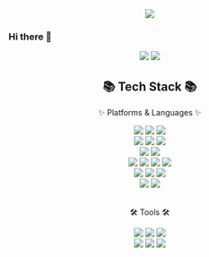 <!-- ![header](https://capsule-render.vercel.app/api?type=wave&color=auto&height=300&section=header&text=capsule%20render&fontSize=90) -->
<div align="center">
	<img src="https://capsule-render.vercel.app/api?type=Waving&color=auto&height=240&section=header&text=JUHA's%20Repo&fontSize=70&animation=twinkling" />
</div>

### Hi there 👋


<div align="center">
	<div>
		<img src="https://github-readme-stats.vercel.app/api/top-langs/?username=hayamaster&layout=compact&theme=tokyonight"/>
		<img src="https://github-readme-stats.vercel.app/api?username=hayamaster&show_icons=true&theme=gruvbox"/>
	</div>
	<h2>📚 Tech Stack 📚</h2>
	<div>
		<p>✨ Platforms & Languages ✨</p>
		<img src="https://img.shields.io/badge/JavaScript-F7DF1E?style=flat&logo=JavaScript&logoColor=white"/>
		<img src="https://img.shields.io/badge/HTML5-E34F26?style=flat&logo=HTML5&logoColor=white" />
		<img src="https://img.shields.io/badge/CSS3-1572B6?style=flat&logo=CSS3&logoColor=white" />
		<br/>
		<img src="https://img.shields.io/badge/react-61DAFB?style=flat&logo=react&logoColor=white"/>
		<img src="https://img.shields.io/badge/svelte-FF3E00?style=flat&logo=svelte&logoColor=white"/>
		<img src="https://img.shields.io/badge/tailwindcss-06B6D4?style=flat&logo=tailwindcss&logoColor=white" />
		<br/>
		<img src="https://img.shields.io/badge/webgl-990000?style=flat&logo=webgl&logoColor=white"/>
		<img src="https://img.shields.io/badge/opengl-5586A4?style=flat&logo=opengl&logoColor=white"/>
		<br/>
		<img src="https://img.shields.io/badge/python-3776AB?style=flat&logo=python&logoColor=white" />
		<img src="https://img.shields.io/badge/pytorch-EE4C2C?style=flat&logo=pytorch&logoColor=white" />
		<img src="https://img.shields.io/badge/jupyter-F37626?style=flat&logo=jupyter&logoColor=white" />
		<img src="https://img.shields.io/badge/googlecolab-F9AB00?style=flat&logo=googlecolab&logoColor=white" />
		<br/>
		<img src="https://img.shields.io/badge/Java-007396?style=flat&logo=Java&logoColor=white" />
		<img src="https://img.shields.io/badge/spring-6DB33F?style=flat&logo=spring&logoColor=white" />
		<img src="https://img.shields.io/badge/android-3DDC84?style=flat&logo=android&logoColor=white" />
		<br/>
		<img src="https://img.shields.io/badge/c-A8B9CC?style=flat&logo=c&logoColor=white" />
		<img src="https://img.shields.io/badge/gnubash-4EAA25?style=flat&logo=gnubash&logoColor=white" />
	</div>
	<br/>
	<div>
		<p>🛠 Tools 🛠<p>
		<img src="https://img.shields.io/badge/visualstudiocode-007ACC?style=flat&logo=visualstudiocode&logoColor=white" />
		<img src="https://img.shields.io/badge/eclipseide-2C2255?style=flat&logo=eclipseide&logoColor=white" />
		<img src="https://img.shields.io/badge/intellijidea-000000?style=flat&logo=intellijidea&logoColor=white" />
		<br/>
		<img src="https://img.shields.io/badge/androidstudio-3DDC84?style=flat&logo=androidstudio&logoColor=white" />
		<img src="https://img.shields.io/badge/unity-FFFFFF?style=flat&logo=unity&logoColor=white" />
		<img src="https://img.shields.io/badge/github-181717?style=flat&logo=github&logoColor=white" />
	</div>
</div>
<!--
**hayamaster/hayamaster** is a ✨ _special_ ✨ repository because its `README.md` (this file) appears on your GitHub profile.

Here are some ideas to get you started:

- 🔭 I’m currently working on ...
- 🌱 I’m currently learning ...
- 👯 I’m looking to collaborate on ...
- 🤔 I’m looking for help with ...
- 💬 Ask me about ...
- 📫 How to reach me: ...
- 😄 Pronouns: ...
- ⚡ Fun fact: ...
-->
